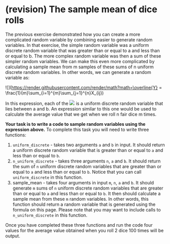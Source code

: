 # (revision) The sample mean of dice rolls

The previous exercise demonstrated how you can create a more complicated random variable by combining easier to generate random variables.  In that exercise, the simple random variable was a uniform discrete random variable that was greater than or equal to a and less than or equal to b.  The more complex random variable was then a sum of these simpler random variables.  We can make this even more complicated by calculating a sample mean from m samples of these sums of n uniform discrete random variables.  In other words, we can generate a random variable as:

![](https://render.githubusercontent.com/render/math?math=\overline{Y} = \frac{1}{m}\sum_{i=1}^{m}\sum_{j=1}^{n}X_{ij})

In this expression, each of the ![](https://render.githubusercontent.com/render/math?math=X_{ij}) is a uniform discrete random variable that lies between a and b.  An expression similar to this one would be used to calculate the average value that we get when we roll n fair dice m times.

__Your task is to write a code to sample random variables using the expression above.__  To complete this task you will need to write three functions:

1. `uniform_discrete` - takes two arguments `a` and `b` in input.  It should return a uniform discrete random variable that is greater than or equal to `a` and less than or equal to `b`.
2. `n_uniform_discrete` - takes three arguments `n`, `a` and `b`.  It should return the sum of `n` uniform discrete random variables that are greater than or equal to `a` and less than or equal to `b`.  Notice that you can call `uniform_discrete` in this function.
3. sample_mean - takes four arguments in input `m`, `n`, `a` and `b`.  It should generate `m` sums of `n` uniform discrete random variables that are greater than or equal to `a` and less than or equal to `b`.  It then should calculate a sample mean from these `m` random variables.  In other words, this function should return a random variable that is generated using the formula on this page.  Please note that you may want to include calls to `n_uniform_discrete` in this function.

Once you have completed these three functions and run the code four values for the average value obtained when you roll 2 dice 100 times will be output.


